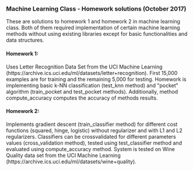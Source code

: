 <h3> Machine Learning Class - Homework solutions (October 2017)</h3>

These are solutions to homework 1 and homework 2 in machine learning class. Both of them required implementation of certain machine learning methods without using existing libraries except for basic functionalities and data structures.

<h4> Homework 1: </h4> Uses Letter Recognition Data Set from the UCI Machine Learning (https://archive.ics.uci.edu/ml/datasets/letter+recognition). First 15,000 examples are for training and the remaining 5,000 for testing. Homework is implementing basic k-NN classification (test_knn method) and "pocket" algorithm (train_pocket and test_pocket methods). Additionally, method compute_accuracy computes the accuracy of methods results.

<h4> Homework 2: </h4> Implements gradient descent (train_classifier method) for different cost functions (squared, hinge, logistic) without regularizer and with L1 and L2 regularizers. Classifiers can be crossvalidated for different parameters values (cross_validation method), tested using test_classifier method and evaluated using compute_accuracy method. System is tested on Wine Quality data set from the  UCI Machine Learning (https://archive.ics.uci.edu/ml/datasets/wine+quality).
